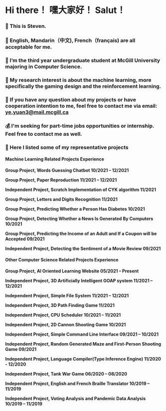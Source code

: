 # Hi there！ 嘿大家好！ Salut！
### 👋 This is Steven.
### 💬 English, Mandarin（中文), French（français) are all acceptable for me.
### 🔭 I’m the third year undergraduate student at McGill University majoring in Computer Science. 
### 🧐 My research interest is about the machine learning, more specifically the gaming design and the reinforcement learning. 
### 📧 If you have any question about my projects or have cooperation intention to me, feel free to contact me via email: ye.yuan3@mail.mcgill.ca
### 💰 I'm seeking for part-time jobs opportunities or internship. Feel free to contact me as well.

### 👀 Here I listed some of my representative projects
#### Machine Learning Related Projects Experience
**Group Project, Words Guessing Chatbot 10/2021 – 12/2021**

**Group Project, Paper Reproduction 11/2021 – 12/2021** 

**Independent Project, Scratch Implementation of CYK algorithm 11/2021** 

**Group Project, Letters and Digits Recognition 11/2021** 

**Group Project, Predicting Whether a Person Has Diabetes 10/2021**

**Group Project, Detecting Whether a News Is Generated By Computers 10/2021** 

**Group Project, Predicting the Income of an Adult and If a Coupon will be Accepted 09/2021** 

**Independent Project, Detecting the Sentiment of a Movie Review 09/2021** 

#### Other Computer Science Related Projects Experience
**Group Project, AI Oriented Learning Website 05/2021 – Present**

**Independent Project, 3D Artificially Intelligent GOAP system 11/2021 – 12/2021**

**Independent Project, Simple File System  11/2021 – 12/2021**

**Independent Project, 3D Path Finding Game 11/2021**

**Independent Project, CPU Scheduler 10/2021 – 11/2021** 

**Independent Project, 2D Cannon Shooting Game 10/2021**

**Independent Project, Simple Command Line Interface 09/2021 – 10/2021** 

**Independent Project, Random Generated Maze and First-Person Shooting Game 09/2021**

**Independent Project, Language Compiler(Type Inference Engine) 11/2020 - 12/2020**

**Independent Project, Tank War Game 06/2020 – 08/2020** 

**Independent Project, English and French Braille Translator 10/2019 – 11/2019**

**Independent Project, Voting Analysis and Pandemic Data Analysis 10/2019 – 11/2019**
